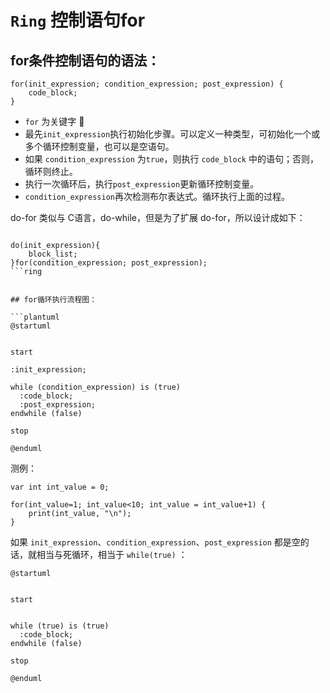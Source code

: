 # ```Ring``` 控制语句for

## for条件控制语句的语法：


```ring
for(init_expression; condition_expression; post_expression) {
    code_block;
}
```

- ```for``` 为关键字 📌
- 最先```init_expression```执行初始化步骤。可以定义一种类型，可初始化一个或多个循环控制变量，也可以是空语句。
- 如果 ```condition_expression``` 为```true```，则执行 ```code_block``` 中的语句；否则，循环则终止。
-  执行一次循环后，执行```post_expression```更新循环控制变量。
- ```condition_expression```再次检测布尔表达式。循环执行上面的过程。




do-for 类似与 C语言，do-while，但是为了扩展 do-for，所以设计成如下：


```ring

do(init_expression){
	block_list;
}for(condition_expression; post_expression);
```ring


## for循环执行流程图：

```plantuml
@startuml


start

:init_expression;

while (condition_expression) is (true)
  :code_block;
  :post_expression;
endwhile (false)

stop

@enduml
```




测例：
```ring
var int int_value = 0;

for(int_value=1; int_value<10; int_value = int_value+1) {
    print(int_value, "\n");
}

```


如果 ```init_expression```、```condition_expression```、```post_expression``` 都是空的话，就相当与死循环，相当于 ```while(true)``` ：

```plantuml
@startuml


start


while (true) is (true)
  :code_block;
endwhile (false)

stop

@enduml
```
